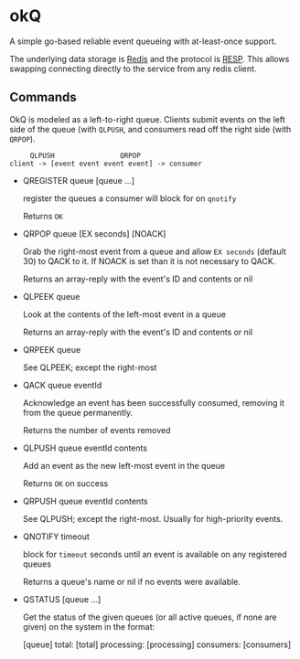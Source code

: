 okQ
=======

A simple go-based reliable event queueing with at-least-once support.

The underlying data storage is [Redis](http://redis.io) and the protocol is [RESP](http://redis.io/topics/protocol).
This allows swapping connecting directly to the service from any redis client.

Commands
--------

OkQ is modeled as a left-to-right queue. Clients submit events on the left
side of the queue (with `QLPUSH`, and consumers read off the right side (with
`QRPOP`).

```
     QLPUSH                QRPOP
client -> [event event event event] -> consumer
```

* QREGISTER queue [queue ...]

  register the queues a consumer will block for on `qnotify`

  Returns `OK`

* QRPOP queue [EX seconds] [NOACK]

  Grab the right-most event from a queue and allow `EX seconds` (default 30) to
  QACK to it. If NOACK is set than it is not necessary to QACK.

  Returns an array-reply with the event's ID and contents or nil

* QLPEEK queue

  Look at the contents of the left-most event in a queue

  Returns an array-reply with the event's ID and contents or nil

* QRPEEK queue

  See QLPEEK; except the right-most

* QACK queue eventId

  Acknowledge an event has been successfully consumed, removing it from the
  queue permanently.

  Returns the number of events removed

* QLPUSH queue eventId contents

  Add an event as the new left-most event in the queue

  Returns `OK` on success

* QRPUSH queue eventId contents

  See QLPUSH; except the right-most. Usually for high-priority events.

* QNOTIFY timeout

  block for `timeout` seconds until an event is available on any registered queues

  Returns a queue's name or nil if no events were available.

* QSTATUS [queue ...]

  Get the status of the given queues (or all active queues, if none are given)
  on the system in the format:

    [queue] total: [total] processing: [processing] consumers: [consumers]

